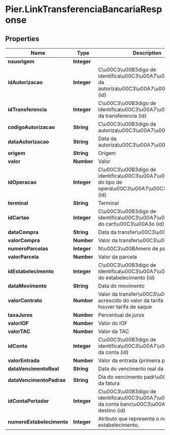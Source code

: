 # Pier.LinkTransferenciaBancariaResponse

## Properties
Name | Type | Description | Notes
------------ | ------------- | ------------- | -------------
**nsuorigem** | **Integer** |  | [optional] 
**idAutorizacao** | **Integer** | C\u00C3\u00B3digo de identifica\u00C3\u00A7\u00C3\u00A3o da autoriza\u00C3\u00A7\u00C3\u00A3o (id) | [optional] 
**idTransferencia** | **Integer** | C\u00C3\u00B3digo de identifica\u00C3\u00A7\u00C3\u00A3o da transferencia (id) | [optional] 
**codigoAutorizacao** | **String** | C\u00C3\u00B3digo da autoriza\u00C3\u00A7\u00C3\u00A3o | [optional] 
**dataAutorizacao** | **String** | Data da autoriza\u00C3\u00A7\u00C3\u00A3o | [optional] 
**origem** | **String** | Origem | [optional] 
**valor** | **Number** | Valor | [optional] 
**idOperacao** | **Integer** | C\u00C3\u00B3digo de identifica\u00C3\u00A7\u00C3\u00A3o do tipo de opera\u00C3\u00A7\u00C3\u00A3o (id) | [optional] 
**terminal** | **String** | Terminal | [optional] 
**idCartao** | **Integer** | C\u00C3\u00B3digo de identifica\u00C3\u00A7\u00C3\u00A3o do cart\u00C3\u00A3o (id) | [optional] 
**dataCompra** | **String** | Data da transfer\u00C3\u00AAncia | [optional] 
**valorCompra** | **Number** | Valor da transfer\u00C3\u00AAncia | [optional] 
**numeroParcelas** | **Integer** | N\u00C3\u00BAmero de parcelas | [optional] 
**valorParcela** | **Number** | Valor da parcela | [optional] 
**idEstabelecimento** | **Integer** | C\u00C3\u00B3digo de identifica\u00C3\u00A7\u00C3\u00A3o do estabelecimento (id) | [optional] 
**dataMovimento** | **String** | Data do movimento | [optional] 
**valorContrato** | **Number** | Valor da transfer\u00C3\u00AAncia acrescido do valor da tarifa de saque se houver tarifa de saque | [optional] 
**taxaJuros** | **Number** | Percentual de juros | [optional] 
**valorIOF** | **Number** | Valor do IOF | [optional] 
**valorTAC** | **Number** | Valor da TAC | [optional] 
**idConta** | **Integer** | C\u00C3\u00B3digo de identifica\u00C3\u00A7\u00C3\u00A3o da conta (id) | [optional] 
**valorEntrada** | **Number** | Valor da entrada (primeira parcela) | [optional] 
**dataVencimentoReal** | **String** | Data do vencimento real da fatura | [optional] 
**dataVencimentoPadrao** | **String** | Dia do vencimento padr\u00C3\u00A3o da fatura | [optional] 
**idContaPortador** | **Integer** | C\u00C3\u00B3digo de identifica\u00C3\u00A7\u00C3\u00A3o da conta banc\u00C3\u00A1ria de destino (id) | [optional] 
**numeroEstabelecimento** | **Integer** | Atributo que representa o numero do estabelecimento. | [optional] 


